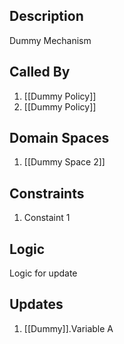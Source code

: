 ## Description

Dummy Mechanism
## Called By
1. [[Dummy Policy]]
2. [[Dummy Policy]]
## Domain Spaces
1. [[Dummy Space 2]]
## Constraints
1. Constaint 1
## Logic
Logic for update

## Updates

1. [[Dummy]].Variable A
